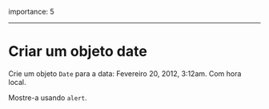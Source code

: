 importance: 5

---

# Criar um objeto date

Crie um objeto `Date` para a data: Fevereiro 20, 2012, 3:12am. Com hora local.

Mostre-a usando `alert`.
